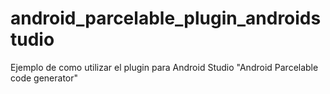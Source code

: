 # android_parcelable_plugin_androidstudio
Ejemplo de como utilizar el plugin para Android Studio "Android Parcelable code generator" 
